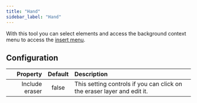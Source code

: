 ```yaml
---
title: "Hand"
sidebar_label: "Hand"
---
```



With this tool you can select elements and access the background context menu to access the [insert menu](../insert).

## Configuration

|       Property | Default | Description                                                             |
| --------------:|:-------:|:----------------------------------------------------------------------- |
| Include eraser |  false  | This setting controls if you can click on the eraser layer and edit it. |
